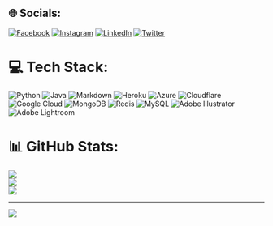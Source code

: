 
## 🌐 Socials:
[![Facebook](https://img.shields.io/badge/Facebook-%231877F2.svg?logo=Facebook&logoColor=white)](https://facebook.com/amankumar805554) [![Instagram](https://img.shields.io/badge/Instagram-%23E4405F.svg?logo=Instagram&logoColor=white)](https://instagram.com/inosent_aman) [![LinkedIn](https://img.shields.io/badge/LinkedIn-%230077B5.svg?logo=linkedin&logoColor=white)](https://linkedin.com/in/amankumar805554) [![Twitter](https://img.shields.io/badge/Twitter-%231DA1F2.svg?logo=Twitter&logoColor=white)](https://twitter.com/inosent_aman) 

# 💻 Tech Stack:
![Python](https://img.shields.io/badge/python-3670A0?style=for-the-badge&logo=python&logoColor=ffdd54) ![Java](https://img.shields.io/badge/java-%23ED8B00.svg?style=for-the-badge&logo=java&logoColor=white) ![Markdown](https://img.shields.io/badge/markdown-%23000000.svg?style=for-the-badge&logo=markdown&logoColor=white) ![Heroku](https://img.shields.io/badge/heroku-%23430098.svg?style=for-the-badge&logo=heroku&logoColor=white) ![Azure](https://img.shields.io/badge/azure-%230072C6.svg?style=for-the-badge&logo=azure-devops&logoColor=white) ![Cloudflare](https://img.shields.io/badge/Cloudflare-F38020?style=for-the-badge&logo=Cloudflare&logoColor=white) ![Google Cloud](https://img.shields.io/badge/Google%20Cloud-%234285F4.svg?style=for-the-badge&logo=google-cloud&logoColor=white) ![MongoDB](https://img.shields.io/badge/MongoDB-%234ea94b.svg?style=for-the-badge&logo=mongodb&logoColor=white) ![Redis](https://img.shields.io/badge/redis-%23DD0031.svg?style=for-the-badge&logo=redis&logoColor=white) ![MySQL](https://img.shields.io/badge/mysql-%2300f.svg?style=for-the-badge&logo=mysql&logoColor=white) ![Adobe Illustrator](https://img.shields.io/badge/adobeillustrator-%23FF9A00.svg?style=for-the-badge&logo=adobeillustrator&logoColor=white) ![Adobe Lightroom](https://img.shields.io/badge/Adobe%20Lightroom-31A8FF.svg?style=for-the-badge&logo=Adobe%20Lightroom&logoColor=white)
# 📊 GitHub Stats:
![](https://github-readme-stats.vercel.app/api?username=amankumar805554&theme=dark&hide_border=false&include_all_commits=false&count_private=false)<br/>
![](https://github-readme-streak-stats.herokuapp.com/?user=amankumar805554&theme=dark&hide_border=false)<br/>
![](https://github-readme-stats.vercel.app/api/top-langs/?username=amankumar805554&theme=dark&hide_border=false&include_all_commits=false&count_private=false&layout=compact)

---
[![](https://visitcount.itsvg.in/api?id=amankumar805554&icon=5&color=1)](https://visitcount.itsvg.in)
